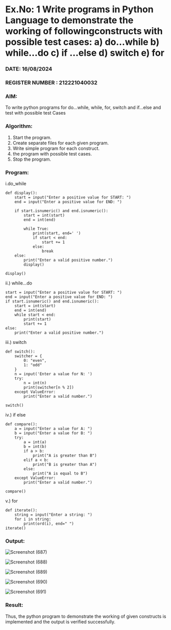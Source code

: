 # Ex.No: 1 Write programs in Python Language to demonstrate the working of followingconstructs with possible test cases: a) do…while b) while…do c) if …else d) switch e) for 

### DATE:  16/08/2024                                                                          
### REGISTER NUMBER : 212221040032

### AIM:  
To write python programs for do…while, while, for, switch and if…else and test with possible test 
Cases 

### Algorithm:
1. Start the program.
2. Create separate files for each given program.
3. Write simple program for each construct.
4.  the program with possible test cases.
5. Stop the program.
### Program:
i.do_while
```
def display():
    start = input("Enter a positive value for START: ")
    end = input("Enter a positive value for END: ")

    if start.isnumeric() and end.isnumeric():
        start = int(start)
        end = int(end)
        
        while True:
            print(start, end=' ')
            if start < end:
                start += 1
            else:
                break
    else:
        print("Enter a valid positive number.")
        display()

display()
```
ii.) while…do
```
start = input("Enter a positive value for START: ")
end = input("Enter a positive value for END: ")
if start.isnumeric() and end.isnumeric():
    start = int(start)
    end = int(end)
    while start < end:
        print(start)
        start += 1
else:
    print("Enter a valid positive number.")

```
iii.) switch
```
def switch():
    switcher = {
        0: "even",
        1: "odd"
    }
    n = input('Enter a value for N: ')
    try:
        n = int(n)
        print(switcher[n % 2])
    except ValueError:
        print("Enter a valid number.")

switch()

```
iv.) if else
```
def compare():
    a = input("Enter a value for A: ")
    b = input("Enter a value for B: ")
    try:
        a = int(a)
        b = int(b)
        if a > b:
            print("A is greater than B")
        elif a < b:
            print("B is greater than A")
        else:
            print("A is equal to B")
    except ValueError:
        print("Enter a valid number.")

compare()

```
v.) for
```
def iterate():
    string = input("Enter a string: ")
    for i in string:
        print(ord(i), end=" ")
iterate()

```















### Output:
![Screenshot (687)](https://github.com/user-attachments/assets/08289d18-a396-46ce-98c7-ac97023e1dd6)


![Screenshot (688)](https://github.com/user-attachments/assets/bdf5f81e-8b57-4180-9683-3f3b26033740)


![Screenshot (689)](https://github.com/user-attachments/assets/c4213d71-9949-4ae6-86da-812d558d1558)


![Screenshot (690)](https://github.com/user-attachments/assets/9634e933-793f-4f05-93ad-341a3954c131)

![Screenshot (691)](https://github.com/user-attachments/assets/e17c702b-fc3f-443e-ad1c-f0e4297a2519)


### Result:
Thus, the python program to demonstrate the working of given constructs is implemented and the output is verified successfully.


